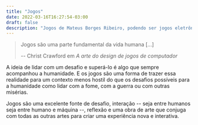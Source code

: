 ```yaml
---
title: "Jogos"
date: 2022-03-16T16:27:54-03:00
draft: false
description: "Jogos de Mateus Borges Ribeiro, podendo ser jogos eletrônicos, de cartas, de tabuleiro ou apenas brincadeiras"
---
```


> Jogos são uma parte fundamental da vida humana [...]
>
> -- Christ Crawford em *A arte do design de jogos de computador*

A ideia de lidar com um desafio e superá-lo é algo que sempre acompanhou a humanidade.
E os jogos são uma forma de trazer essa realidade para um contexto menos hostil do que os desafios possíveis para a humanidade como lidar com a fome, com a guerra ou com outras misérias.

Jogos são uma excelente fonte de desafio, interação -- seja entre humanos seja entre humano e máquina --, reflexão e uma obra de arte que conjuga com todas as outras artes para criar uma experiência nova e interativa.
